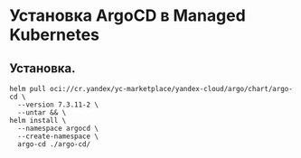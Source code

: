 # Установка ArgoCD в Managed Kubernetes

## Установка.
```
helm pull oci://cr.yandex/yc-marketplace/yandex-cloud/argo/chart/argo-cd \
  --version 7.3.11-2 \
  --untar && \
helm install \
  --namespace argocd \
  --create-namespace \
  argo-cd ./argo-cd/
```
